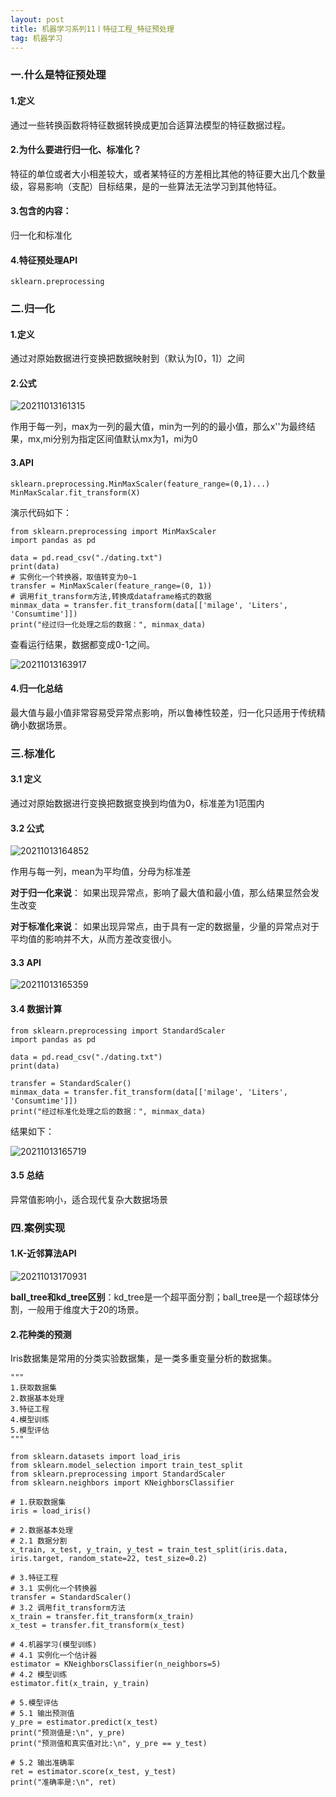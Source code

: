```yaml
---
layout: post
title: 机器学习系列11丨特征工程_特征预处理
tag: 机器学习
---
```



### 一.什么是特征预处理

#### 1.定义

通过一些转换函数将特征数据转换成更加合适算法模型的特征数据过程。

#### 2.为什么要进行归一化、标准化？

特征的单位或者大小相差较大，或者某特征的方差相比其他的特征要大出几个数量级，容易影响（支配）目标结果，是的一些算法无法学习到其他特征。

#### 3.包含的内容：

归一化和标准化

#### 4.特征预处理API

    sklearn.preprocessing

### 二.归一化

#### 1.定义

通过对原始数据进行变换把数据映射到（默认为[0，1]）之间

#### 2.公式

![20211013161315](https://cdn.jsdelivr.net/gh/luckykang/picture_bed/blogs_images/20211013161315.png)

作用于每一列，max为一列的最大值，min为一列的的最小值，那么x''为最终结果，mx,mi分别为指定区间值默认mx为1，mi为0

#### 3.API

`sklearn.preprocessing.MinMaxScaler(feature_range=(0,1)...)`
`MinMaxScalar.fit_transform(X)`

演示代码如下：

    from sklearn.preprocessing import MinMaxScaler
    import pandas as pd

    data = pd.read_csv("./dating.txt")
    print(data)
    # 实例化一个转换器，取值转变为0~1
    transfer = MinMaxScaler(feature_range=(0, 1))
    # 调用fit_transform方法,转换成dataframe格式的数据
    minmax_data = transfer.fit_transform(data[['milage', 'Liters', 'Consumtime']])
    print("经过归一化处理之后的数据：", minmax_data)

查看运行结果，数据都变成0-1之间。

![20211013163917](https://cdn.jsdelivr.net/gh/luckykang/picture_bed/blogs_images/20211013163917.png)

#### 4.归一化总结

最大值与最小值非常容易受异常点影响，所以鲁棒性较差，归一化只适用于传统精确小数据场景。

### 三.标准化

#### 3.1 定义

通过对原始数据进行变换把数据变换到均值为0，标准差为1范围内

#### 3.2 公式

![20211013164852](https://cdn.jsdelivr.net/gh/luckykang/picture_bed/blogs_images/20211013164852.png)

作用与每一列，mean为平均值，分母为标准差

**对于归一化来说**：
如果出现异常点，影响了最大值和最小值，那么结果显然会发生改变

**对于标准化来说**：
如果出现异常点，由于具有一定的数据量，少量的异常点对于平均值的影响并不大，从而方差改变很小。

#### 3.3 API

![20211013165359](https://cdn.jsdelivr.net/gh/luckykang/picture_bed/blogs_images/20211013165359.png)

#### 3.4 数据计算

    from sklearn.preprocessing import StandardScaler
    import pandas as pd

    data = pd.read_csv("./dating.txt")
    print(data)

    transfer = StandardScaler()
    minmax_data = transfer.fit_transform(data[['milage', 'Liters', 'Consumtime']])
    print("经过标准化处理之后的数据：", minmax_data)

结果如下：

![20211013165719](https://cdn.jsdelivr.net/gh/luckykang/picture_bed/blogs_images/20211013165719.png)

#### 3.5 总结

异常值影响小，适合现代复杂大数据场景

### 四.案例实现

#### 1.K-近邻算法API

![20211013170931](https://cdn.jsdelivr.net/gh/luckykang/picture_bed/blogs_images/20211013170931.png)

**ball_tree和kd_tree区别**：kd_tree是一个超平面分割；ball_tree是一个超球体分割，一般用于维度大于20的场景。

#### 2.花种类的预测

Iris数据集是常用的分类实验数据集，是一类多重变量分析的数据集。

    """
    1.获取数据集
    2.数据基本处理
    3.特征工程
    4.模型训练
    5.模型评估
    """

    from sklearn.datasets import load_iris
    from sklearn.model_selection import train_test_split
    from sklearn.preprocessing import StandardScaler
    from sklearn.neighbors import KNeighborsClassifier

    # 1.获取数据集
    iris = load_iris()

    # 2.数据基本处理
    # 2.1 数据分割
    x_train, x_test, y_train, y_test = train_test_split(iris.data, iris.target, random_state=22, test_size=0.2)

    # 3.特征工程
    # 3.1 实例化一个转换器
    transfer = StandardScaler()
    # 3.2 调用fit_transform方法
    x_train = transfer.fit_transform(x_train)
    x_test = transfer.fit_transform(x_test)

    # 4.机器学习(模型训练)
    # 4.1 实例化一个估计器
    estimator = KNeighborsClassifier(n_neighbors=5)
    # 4.2 模型训练
    estimator.fit(x_train, y_train)

    # 5.模型评估
    # 5.1 输出预测值
    y_pre = estimator.predict(x_test)
    print("预测值是:\n", y_pre)
    print("预测值和真实值对比:\n", y_pre == y_test)

    # 5.2 输出准确率
    ret = estimator.score(x_test, y_test)
    print("准确率是:\n", ret)

